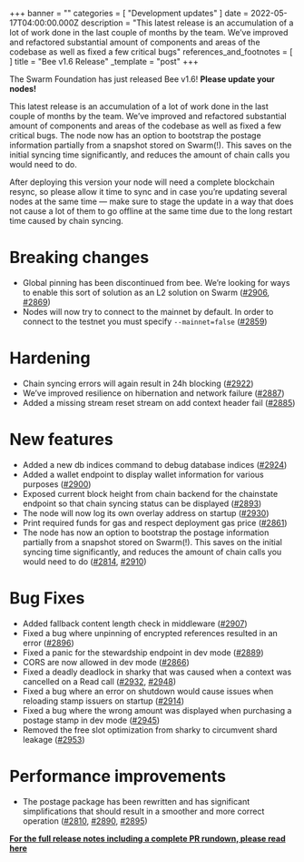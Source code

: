 +++
banner = ""
categories = [ "Development updates" ]
date = 2022-05-17T04:00:00.000Z
description = "This latest release is an accumulation of a lot of work done in the last couple of months by the team. We’ve improved and refactored substantial amount of components and areas of the codebase as well as fixed a few critical bugs"
references_and_footnotes = [ ]
title = "Bee v1.6 Release"
_template = "post"
+++


The Swarm Foundation has just released Bee v1.6! **Please update your nodes!**

This latest release is an accumulation of a lot of work done in the last couple of months by the team. We’ve improved and refactored substantial amount of components and areas of the codebase as well as fixed a few critical bugs. The node now has an option to bootstrap the postage information partially from a snapshot stored on Swarm(!). This saves on the initial syncing time significantly, and reduces the amount of chain calls you would need to do.

​​After deploying this version your node will need a complete blockchain resync, so please allow it time to sync and in case you’re updating several nodes at the same time — make sure to stage the update in a way that does not cause a lot of them to go offline at the same time due to the long restart time caused by chain syncing.

# Breaking changes

- Global pinning has been discontinued from bee. We’re looking for ways to enable this sort of solution as an L2 solution on Swarm ([#2906](https://github.com/ethersphere/bee/pull/2906), [#2869](https://github.com/ethersphere/bee/pull/2869))
- Nodes will now try to connect to the mainnet by default. In order to connect to the testnet you must specify `--mainnet=false` ([#2859](https://github.com/ethersphere/bee/pull/2859))

# Hardening

- Chain syncing errors will again result in 24h blocking ([#2922](https://github.com/ethersphere/bee/pull/2922))
- We’ve improved resilience on hibernation and network failure ([#2887](https://github.com/ethersphere/bee/pull/2887))
- Added a missing stream reset stream on add context header fail ([#2885](https://github.com/ethersphere/bee/pull/2885))

# New features

- Added a new db indices command to debug database indices ([#2924](https://github.com/ethersphere/bee/pull/2924))
- Added a wallet endpoint to display wallet information for various purposes ([#2900](https://github.com/ethersphere/bee/pull/2900))
- Exposed current block height from chain backend for the chainstate endpoint so that chain syncing status can be displayed ([#2893](https://github.com/ethersphere/bee/pull/2893))
- The node will now log its own overlay address on startup ([#2930](https://github.com/ethersphere/bee/pull/2930))
- Print required funds for gas and respect deployment gas price ([#2861](https://github.com/ethersphere/bee/pull/2861))
- The node has now an option to bootstrap the postage information partially from a snapshot stored on Swarm(!). This saves on the initial syncing time significantly, and reduces the amount of chain calls you would need to do ([#2814](https://github.com/ethersphere/bee/pull/2814), [#2910](https://github.com/ethersphere/bee/pull/2910))

# Bug Fixes

- Added fallback content length check in middleware ([#2907](https://github.com/ethersphere/bee/pull/2907))
- Fixed a bug where unpinning of encrypted references resulted in an error ([#2896](https://github.com/ethersphere/bee/pull/2896))
- Fixed a panic for the stewardship endpoint in dev mode ([#2889](https://github.com/ethersphere/bee/pull/2889))
- CORS are now allowed in dev mode ([#2866](https://github.com/ethersphere/bee/pull/2866))
- Fixed a deadly deadlock in sharky that was caused when a context was cancelled on a Read call ([#2932](https://github.com/ethersphere/bee/pull/2932), [#2948](https://github.com/ethersphere/bee/pull/2948))
- Fixed a bug where an error on shutdown would cause issues when reloading stamp issuers on startup ([#2914](https://github.com/ethersphere/bee/pull/2914))
- Fixed a bug where the wrong amount was displayed when purchasing a postage stamp in dev mode ([#2945](https://github.com/ethersphere/bee/pull/2945))
- Removed the free slot optimization from sharky to circumvent shard leakage ([#2953](https://github.com/ethersphere/bee/pull/2953))

# Performance improvements

- The postage package has been rewritten and has significant simplifications that should result in a smoother and more correct operation ([#2810](https://github.com/ethersphere/bee/pull/2810), [#2890](https://github.com/ethersphere/bee/pull/2890), [#2895](https://github.com/ethersphere/bee/pull/2895))

[**For the full release notes including a complete PR rundown, please read here**](https://github.com/ethersphere/bee/releases/tag/v1.6.0)

#
